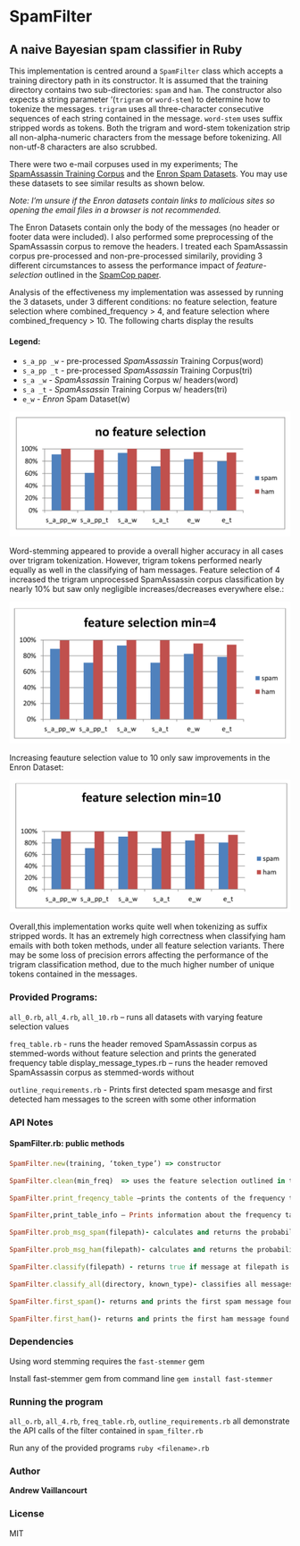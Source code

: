 
# SpamFilter

## A naive Bayesian spam classifier in Ruby

This implementation is centred around a `SpamFilter` class which accepts a training directory path in its constructor. It is assumed that the training directory contains two sub-directories: `spam` and `ham`.  The constructor also expects a string parameter ‘(`trigram` or `word-stem`) to determine how to tokenize the messages. `trigram` uses all three-character consecutive sequences of each string contained in the message. `word-stem` uses suffix stripped words as tokens. Both the trigram and word-stem tokenization strip all non-alpha-numeric characters from the message before tokenizing. All non-utf-8 characters are also scrubbed.


There were two e-mail corpuses used in my experiments; The [SpamAssassin Training Corpus](http://csmining.org/index.php/spam-assassin-datasets.html) and the [Enron Spam Datasets](http://nlp.cs.aueb.gr/software_and_datasets/Enron-Spam/index.html). You may use these datasets to see similar results as shown below.

 *Note: I’m unsure if the Enron datasets contain links to malicious sites so opening the email files in a browser is not recommended.*

The Enron Datasets contain only the body of the messages (no header or footer data were included). I also performed some preprocessing of the SpamAssassin corpus to remove the headers. I treated each SpamAssassin corpus pre-processed and non-pre-processed similarily, providing 3 different circumstances to assess the performance impact of *feature-selection* outlined in the [SpamCop paper](http://www.patrickpantel.com/download/papers/1998/aaai98.pdf).

Analysis of the effectiveness my implementation was assessed by running the 3 datasets, under 3 different conditions: no feature selection,  feature selection where combined_frequency > 4, and feature selection where combined_frequency > 10. The following charts display the results


#### Legend:
- `s_a_pp _w` - pre-processed *SpamAssassin* Training Corpus(word)
- `s_a_pp _t` - pre-processed *SpamAssassin* Training Corpus(tri)
- `s_a _w` - *SpamAssassin* Training Corpus w/ headers(word)
- `s_a _t` - *SpamAssassin* Training Corpus w/ headers(tri)
- `e_w` - *Enron* Spam Dataset(w)


![Screenshot](https://github.com/avcourt/spam-filter/blob/master/doc/g1.png)

Word-stemming appeared to provide a overall higher accuracy in all cases over trigram
tokenization. However, trigram tokens performed nearly equally as well in the classifying of ham
messages. Feature selection of 4 increased the trigram unprocessed SpamAssassin corpus classification
by nearly 10% but saw only negligible increases/decreases everywhere else.:

![Screenshot](https://github.com/avcourt/spam-filter/blob/master/doc/g2.png)

Increasing feauture selection value to 10 only saw improvements in the Enron Dataset:

![Screenshot](https://github.com/avcourt/spam-filter/blob/master/doc/g3.png)



Overall,this implementation works quite well when tokenizing as suffix stripped words. It has an
extremely high correctness when classifying ham emails with both token methods, under all feature
selection variants. There may be some loss of precision errors affecting the performance of the trigram classification method, due to the much higher number of unique tokens contained in the messages.


### Provided Programs:

`all_0.rb`, `all_4.rb`, `all_10.rb` – runs all datasets with varying feature selection values

`freq_table.rb` - runs the header removed SpamAssassin corpus as stemmed-words without feature
selection and prints the generated frequency table
display_message_types.rb – runs the header removed SpamAssassin corpus as stemmed-words without

`outline_requirements.rb` - Prints first detected spam mesasge and first detected ham messages to the screen with some other information 


### API Notes

#### SpamFilter.rb: public methods

```ruby
SpamFilter.new(training, ‘token_type’) => constructor
```
```ruby
SpamFilter.clean(min_freq)  => uses the feature selection outlined in the SpamCop paper, where min is the minimum combined frequency aused in the frequency table.
```
```ruby
SpamFilter.print_freqency_table –prints the contents of the frequency table generated by the training data supplied to the constructor.
```
```ruby
SpamFilter,print_table_info – Prints information about the frequency table
```
```ruby
SpamFilter.prob_msg_spam(filepath)- calculates and returns the probability that the message at filepath is spam .
```
```ruby
SpamFilter.prob_msg_ham(filepath)- calculates and returns the probability that the message at filepath is ham.
```
```ruby
SpamFilter.classify(filepath) - returns true if message at filepath is classified as spam 
```
```ruby
SpamFilter.classify_all(directory, known_type)- classifies all messages in  directory. Uses a flag indicating what type of messages the folder contains to determine what percentage were correctly classified. 
```
```ruby
SpamFilter.first_spam()- returns and prints the first spam message found after calling classify() 
```
```ruby
SpamFilter.first_ham()- returns and prints the first ham message found after calling classify() 
```


### Dependencies
Using word stemming requires the `fast-stemmer` gem

Install fast-stemmer gem from command line
`gem install fast-stemmer`

### Running the program
`all_o.rb`, `all_4.rb`, `freq_table.rb`, `outline_requirements.rb` all demonstrate the API calls of the filter contained in `spam_filter.rb`

Run any of the provided programs
```ruby <filename>.rb```



### Author
**Andrew Vaillancourt**

### License
MIT
